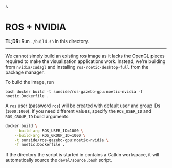 s
# ROS + NVIDIA

**TL;DR:** Run `./build.sh` in this directory.

---

We cannot simply build an existing ros image as it lacks the OpenGL pieces required to make the visualization applications work. Instead, we're building from `nvidia/cudagl` and installing `ros-noetic-desktop-full` from the package manager.

To build the image, run

```bash docker build -t sunside/ros-gazebo-gpu:noetic-nvidia -f noetic.Dockerfile .```

A `ros` user (password `ros`) will be created with default user and group IDs (`1000:1000`). If you need
different values, specify the `ROS_USER_ID` and `ROS_GROUP_ID` build arguments:

```bash
docker build \
    --build-arg ROS_USER_ID=1000 \
    --build-arg ROS_GROUP_ID=1000 \
    -t sunside/ros-gazebo-gpu:noetic-nvidia \
    -f noetic.Dockerfile .
```

If the directory the script is started in contains a Catkin workspace, it will automatically
source the `devel/source.bash` script.
